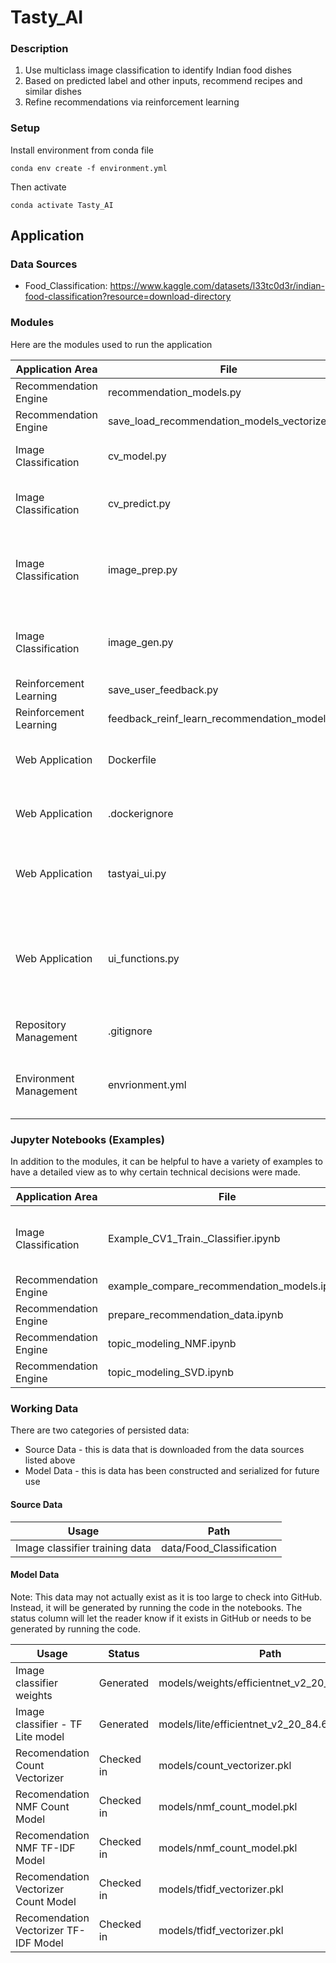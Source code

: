 # Tasty_AI
### Description
1. Use multiclass image classification to identify Indian food dishes
2. Based on predicted label and other inputs, recommend recipes and similar dishes
3. Refine recommendations via reinforcement learning

### Setup
Install environment from conda file
```
conda env create -f environment.yml
```

Then activate
```
conda activate Tasty_AI
```

## Application
### Data Sources
* Food_Classification: https://www.kaggle.com/datasets/l33tc0d3r/indian-food-classification?resource=download-directory



### Modules 
Here are the modules used to run the application 

| Application Area | File | Description |
| --- | --- |--- |
|Recommendation Engine|recommendation_models.py|** TBD **|
|Recommendation Engine|save_load_recommendation_models_vectorizers.py|** TBD **|
|Image Classification|cv_model.py|Define the computer vision model|
|Image Classification|cv_predict.py|Wrapper class to simplify classification predictions|
|Image Classification| image_prep.py | Tools for retriving image files and converting to pandas dataframe |
|Image Classification| image_gen.py | Tools for converting dataframes to keras image generators |
|Reinforcement Learning|save_user_feedback.py|** TBD **|
|Reinforcement Learning|feedback_reinf_learn_recommendation_model.py|** TBD **|
|Web Application|Dockerfile|Define what goes into the docker container|
|Web Application|.dockerignore|Define what *doesn't* goes into the docker container|
|Web Application|tastyai_ui.py|Streamlit application file.  This file primarily defines the view|
|Web Application|ui_functions.py|Separation of concerns for streamlit application.  This file contains the logical/controller aspects of the web application.|
|Repository Management|.gitignore|Specify files to exclude from adding to git|
|Environment Management|envrionment.yml|Conda environment file to ensure all packages are available|



### Jupyter Notebooks (Examples)
In addition to the modules, it can be helpful to have a variety of examples to have a detailed view as to why certain technical decisions were made.

| Application Area | File | Description |
| --- | --- |--- |
|Image Classification| Example_CV1_Train._Classifier.ipynb | Train and evaluate image classifier model |
|Recommendation Engine|example_compare_recommendation_models.ipynb|** TBD **|
|Recommendation Engine|prepare_recommendation_data.ipynb|** TBD **|
|Recommendation Engine|topic_modeling_NMF.ipynb|** TBD **|
|Recommendation Engine|topic_modeling_SVD.ipynb|** TBD **|


### Working Data
There are two categories of persisted data: 
* Source Data - this is data that is downloaded from the data sources listed above
* Model Data - this is data has been constructed and serialized for future use

#### Source Data
| Usage | Path |
| --- | --- |
|Image classifier training data| data/Food_Classification|


#### Model Data
Note: This data may not actually exist as it is too large to check into GitHub.  Instead, it will be generated by running the code in the notebooks.  The status column will let the reader know if it exists in GitHub or needs to be generated by running the code.

| Usage | Status | Path |
| --- | --- | --- |
|Image classifier weights| Generated | models/weights/efficientnet_v2_20_84.64.hdf5|
|Image classifier - TF Lite model| Generated | models/lite/efficientnet_v2_20_84.64.tflite|
|Recomendation Count Vectorizer| Checked in | models/count_vectorizer.pkl|
|Recomendation NMF Count Model|Checked in | models/nmf_count_model.pkl|
|Recomendation NMF TF-IDF Model|Checked in | models/nmf_count_model.pkl|
|Recomendation Vectorizer Count Model|Checked in | models/tfidf_vectorizer.pkl|
|Recomendation Vectorizer TF-IDF Model|Checked in | models/tfidf_vectorizer.pkl|




